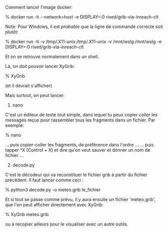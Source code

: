 Comment lancer l'image docker:

 % docker run -ti --network=host -e DISPLAY=:0 rixed/grib-via-inreach-clt

Note: Pour Windows, il est *probable* que la ligne de commande correcte soit plutôt:

 % docker run -ti -v /tmp/.X11-unix:/tmp/.X11-unix -v /mnt/wslg:/mnt/wslg -e DISPLAY=:0 rixed/grib-via-inreach-clt

Et on se retrouve normalement dans un shell.

Là, on *doit* pouvoir lancer XyGrib:

 % XyGrib

(et il devrait s'afficher)


Mais surtout, on peut lancer:

1. nano

C'est un éditeur de texte tout simple, dans lequel tu peux copier coller les messages reçus pour rassembler tous les fragments dans un fichier.
Par exemple:

 % nano

 ... puis copier-coller les fragments, de préférence dans l'ordre ...
 ... puis tapper ^X (Control + X) et dire qu'on veut sauver et donner un nom de fichier ...

2. decode.py

 C'est le décodeur qui va reconstituer le fichier grib à partir du fichier précédent.
 Il faut lancer comme ceci :

 % python3 decode.py -o meteo.grib le_fichier

Et si tout se passe comme prévu, il y aura ensuite un fichier 'meteo.grib', que l'on peut afficher directement avec XyGrib:

 % XyGrib meteo.grib

ou à recopier ailleurs pour le visualiser avec un autre outils.

